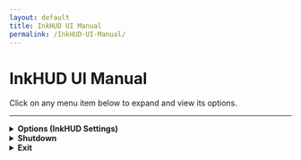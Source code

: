 ```yaml
---
layout: default
title: InkHUD UI Manual
permalink: /InkHUD-UI-Manual/
---
```


# InkHUD UI Manual

Click on any menu item below to expand and view its options.

---

<details>
  <summary><strong>Options (InkHUD Settings)</strong></summary>

  <blockquote>
  <details>
    <summary><strong>Applet (Select Screen to Display)</strong></summary>

    <blockquote>
    <details>
      <summary><strong>All Messages</strong></summary>
      Displays the last heard message from DMs or channels.
    </details>

    <details>
      <summary><strong>DMs</strong></summary>
      Shows the last received direct message.
    </details>

    <details>
      <summary><strong>Channel 0</strong></summary>
      Displays all recent messages on Channel 0 in a threaded format.
    </details>

    <details>
      <summary><strong>Channel 1</strong></summary>
      Displays all recent messages on Channel 1 in a threaded format.
    </details>

    <details>
      <summary><strong>Positions</strong></summary>
      Shows the Node Map Position screen, with "X" markers for locations.
    </details>

    <details>
      <summary><strong>Recents List</strong></summary>
      Displays a list of last heard nodes within a specified time frame.
    </details>

    <details>
      <summary><strong>Heard</strong></summary>
      Lists all nodes heard within a certain time period.
    </details>

    <details>
      <summary><strong>Exit</strong></summary>
      Closes the menu screen.
    </details>
    </blockquote>

  </details>

  <details>
    <summary><strong>Auto-Show (Auto-Switch to New Data)</strong></summary>

    <blockquote>
    <details>
      <summary><strong>All Messages</strong></summary>
    </details>

    <details>
      <summary><strong>DMs</strong></summary>
    </details>

    <details>
      <summary><strong>Channel 0</strong></summary>
    </details>

    <details>
      <summary><strong>Channel 1</strong></summary>
    </details>

    <details>
      <summary><strong>Positions</strong></summary>
    </details>

    <details>
      <summary><strong>Recents List</strong></summary>
    </details>

    <details>
      <summary><strong>Heard</strong></summary>
    </details>

    <details>
      <summary><strong>Exit</strong></summary>
      Closes the menu screen.
    </details>
    </blockquote>

  </details>

  <details>
    <summary><strong>Recent Duration (Filter Recents List by Time)</strong></summary>

    <blockquote>
    <details>
      <summary><strong>2 Minutes</strong></summary>
    </details>

    <details>
      <summary><strong>5 Minutes</strong></summary>
    </details>

    <details>
      <summary><strong>10 Minutes</strong></summary>
    </details>

    <details>
      <summary><strong>30 Minutes</strong></summary>
    </details>

    <details>
      <summary><strong>60 Minutes</strong></summary>
    </details>

    <details>
      <summary><strong>120 Minutes</strong></summary>
    </details>
    </blockquote>

  </details>

  <details>
    <summary><strong>Layout</strong></summary>
    <blockquote>
    Splits the screen into different sections for improved data visualization.
    </blockquote>
  </details>

  <details>
    <summary><strong>Rotate</strong></summary>
    <blockquote>
    Rotates the screen clockwise for different orientations.
    </blockquote>
  </details>

  <details>
    <summary><strong>Notification</strong></summary>
    <blockquote>
    Enables a notification banner when a new message is received.
    </blockquote>
  </details>

  <details>
    <summary><strong>Battery Icon</strong></summary>
    <blockquote>
    Displays the battery level on all screens.
    </blockquote>
  </details>

  </blockquote>
</details>

<details>
  <summary><strong>Shutdown</strong></summary>
  <blockquote>
  Puts the device into **Deep Sleep** while saving all current settings and messages.
  </blockquote>
</details>

<details>
  <summary><strong>Exit</strong></summary>
  <blockquote>
  Closes the menu screen.
  </blockquote>
</details>
